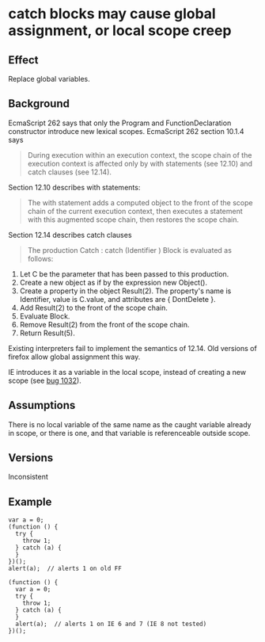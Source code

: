 # catch blocks may cause global assignment, or local scope creep #

## Effect ##
Replace global variables.


## Background ##
EcmaScript 262 says that only the Program and FunctionDeclaration constructor introduce new lexical scopes.  EcmaScript 262 section 10.1.4 says
> During execution within an execution context, the scope chain of the
> execution context is affected only by with statements (see 12.10) and
> catch clauses (see 12.14).

Section 12.10 describes with statements:
> The with statement adds a computed object to the front of the scope
> chain of the current execution context, then executes a statement with
> this augmented scope chain, then restores the scope chain.

Section 12.14 describes catch clauses
> The production Catch : catch (Identifier ) Block is evaluated as
> follows:
  1. Let C be the parameter that has been passed to this production.
  1. Create a new object as if by the expression new Object().
  1. Create a property in the object Result(2). The property's name is Identifier, value is C.value, and attributes are { DontDelete }.
  1. Add Result(2) to the front of the scope chain.
  1. Evaluate Block.
  1. Remove Result(2) from the front of the scope chain.
  1. Return Result(5).

Existing interpreters fail to implement the semantics of 12.14.  Old versions of firefox allow global assignment this way.

IE introduces it as a variable in the local scope, instead of creating a new scope (see  <a href='http://code.google.com/p/google-caja/issues/detail?id=1032'><a href='https://code.google.com/p/google-caja/issues/detail?id=032'>bug 1032</a></a>).


## Assumptions ##
There is no local variable of the same name as the caught variable already in scope, or there is one, and that variable is referenceable outside scope.



## Versions ##
Inconsistent


## Example ##
```
var a = 0;
(function () {
  try {
    throw 1;
  } catch (a) {
  }
})();
alert(a);  // alerts 1 on old FF

(function () {
  var a = 0;
  try {
    throw 1;
  } catch (a) {
  }
  alert(a);  // alerts 1 on IE 6 and 7 (IE 8 not tested)
})();
```